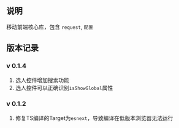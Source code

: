 ## 说明
移动前端核心库，包含 `request`, `配置`

## 版本记录
### v 0.1.4
1. 选人控件增加搜索功能
2. 选人控件可以正确识别`isShowGlobal`属性

### v 0.1.2
1. 修复TS编译的Target为`esnext`，导致编译在低版本浏览器无法运行